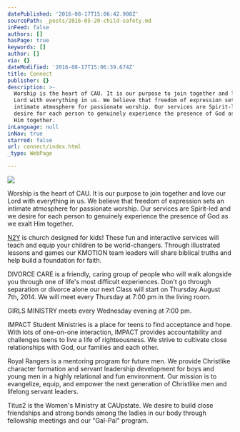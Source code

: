 ```yaml
---
datePublished: '2016-08-17T15:06:42.908Z'
sourcePath: _posts/2016-05-20-child-safety.md
inFeed: false
authors: []
hasPage: true
keywords: []
author: []
via: {}
dateModified: '2016-08-17T15:06:39.674Z'
title: Connect
publisher: {}
description: >-
  Worship is the heart of CAU. It is our purpose to join together and love our
  Lord with everything in us. We believe that freedom of expression sets an
  intimate atmosphere for passionate worship. Our services are Spirit-led and we
  desire for each person to genuinely experience the presence of God as we exalt
  Him together.
inLanguage: null
inNav: true
starred: false
url: connect/index.html
_type: WebPage

---
```

![](https://s3-us-west-2.amazonaws.com/the-grid-img/p/704f450106cca4546d049ddb28b8d1cd2b9fd8e0.png)

Worship is the heart of CAU. It is our purpose to join together and love our Lord with everything in us. We believe that freedom of expression sets an intimate atmosphere for passionate worship. Our services are Spirit-led and we desire for each person to genuinely experience the presence of God as we exalt Him together.

[N2Y][0] is church designed for kids! These fun and interactive services will teach and equip your children to be world-changers. Through illustrated lessons and games our KMOTION team leaders will share biblical truths and help build a foundation for faith.

DIVORCE CARE is a friendly, caring group of people who will walk alongside you through one of life's most difficult experiences. Don't go through separation or divorce alone our next Class will start on Thursday August 7th, 2014\. We will meet every Thursday at 7:00 pm in the living room.

GIRLS MINISTRY meets every Wednesday evening at 7:00 pm.

IMPACT Student Ministries is a place for teens to find acceptance and hope. With lots of one-on-one interaction, IMPACT provides accountability and challenges teens to live a life of righteousness. We strive to cultivate close relationships with God, our families and each other.

Royal Rangers is a mentoring program for future men. We provide Christlike character formation and servant leadership development for boys and young men in a highly relational and fun environment. Our mission is to evangelize, equip, and empower the next generation of Christlike men and lifelong servant leaders.

Titus2 is the Women's Ministry at CAUpstate. We desire to build close friendships and strong bonds among the ladies in our body through fellowship meetings and our "Gal-Pal" program.

[0]: https://thegrid.ai/christian-assembly-upstate/n2y/